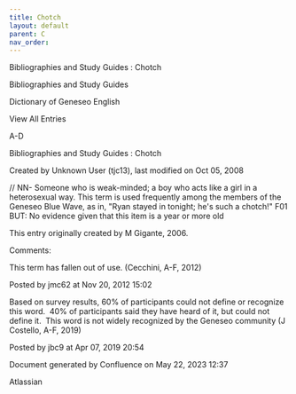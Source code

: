 ```yaml
---
title: Chotch
layout: default
parent: C
nav_order:
---
```


Bibliographies and Study Guides : Chotch

Bibliographies and Study Guides

Dictionary of Geneseo English

View All Entries

A-D

Bibliographies and Study Guides : Chotch

Created by  Unknown User (tjc13), last modified on Oct 05, 2008

// NN- Someone who is weak-minded; a boy who acts like a girl in a heterosexual way. This term is used frequently among the members of the Geneseo Blue Wave, as in, &quot;Ryan stayed in tonight; he's such a chotch!&quot; F01 BUT: No evidence given that this item is a year or more old

This entry originally created by M Gigante, 2006.

Comments:

This term has fallen out of use. (Cecchini, A-F, 2012)

Posted by jmc62 at Nov 20, 2012 15:02

Based on survey results, 60% of participants could not define or recognize this word.  40% of participants said they have heard of it, but could not define it.  This word is not widely recognized by the Geneseo community (J Costello, A-F, 2019)

Posted by jbc9 at Apr 07, 2019 20:54

Document generated by Confluence on May 22, 2023 12:37

Atlassian
